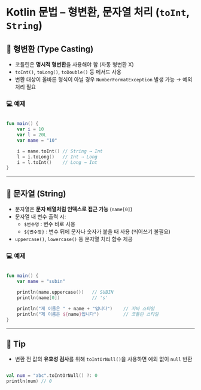 # Kotlin 문법  – 형변환, 문자열 처리 (`toInt`, `String`)

## 📌 형변환 (Type Casting)

- 코틀린은 **명시적 형변환**을 사용해야 함 (자동 형변환 X)
- `toInt()`, `toLong()`, `toDouble()` 등 메서드 사용
- 변환 대상이 올바른 형식이 아닐 경우 `NumberFormatException` 발생 가능 → 예외 처리 필요

### 💻 예제

```kotlin

fun main() {
    var i = 10
    var l = 20L
    var name = "10"

    i = name.toInt() // String → Int
    l = i.toLong()   // Int → Long
    i = l.toInt()    // Long → Int
}

```

---

## 📌 문자열 (String)

- 문자열은 **문자 배열처럼 인덱스로 접근 가능** (`name[0]`)
- 문자열 내 변수 출력 시:
    - `$변수명` : 변수 바로 사용
    - `${변수명}` : 변수 뒤에 문자나 숫자가 붙을 때 사용 (띄어쓰기 불필요)
- `uppercase()`, `lowercase()` 등 문자열 처리 함수 제공

### 💻 예제

```kotlin

fun main() {
    var name = "subin"

    println(name.uppercase())   // SUBIN
    println(name[0])            // 's'

    println("제 이름은 " + name + "입니다")    // 자바 스타일
    println("제 이름은 ${name}입니다")         // 코틀린 스타일
}

```

---

## 📝 Tip

- 변환 전 값의 **유효성 검사**를 위해 `toIntOrNull()`을 사용하면 예외 없이 `null` 반환

```kotlin

val num = "abc".toIntOrNull() ?: 0
println(num) // 0

```

